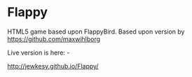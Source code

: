 Flappy
======

HTML5 game based upon FlappyBird.  Based upon version by https://github.com/maxwihlborg

Live version is here: -

http://jewkesy.github.io/Flappy/
